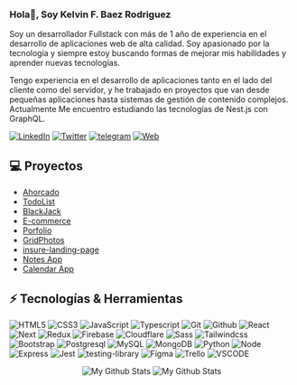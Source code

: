 ### Hola👋, Soy Kelvin F. Baez Rodriguez  
                                                         
Soy un desarrollador Fullstack con más de 1 año de experiencia en el desarrollo de aplicaciones web de alta calidad. Soy apasionado
por la tecnología y siempre estoy buscando formas de mejorar mis habilidades y aprender nuevas tecnologías.

Tengo experiencia en el desarrollo de aplicaciones tanto en el lado del cliente como del servidor, y he trabajado en proyectos que van desde pequeñas aplicaciones hasta sistemas de gestión de contenido complejos. Actualmente Me encuentro estudiando las tecnologías de Nest.js con GraphQL.

[![LinkedIn](https://img.shields.io/badge/Kelvin_F.-0077B5?style=for-the-badge&logo=linkedin&logoColor=white&labelColor=101010)](https://www.linkedin.com/in/kelvin-f-baez-rodriguez-frontend-developer-student/)
[![Twitter](https://img.shields.io/badge/@KelvinFBR-1DA1F2?style=for-the-badge&logo=twitter&logoColor=white&labelColor=101010)](https://twitter.com/KelvinFBR)
[![telegram](https://img.shields.io/badge/KelvinFBR-0077B5?style=for-the-badge&logo=telegram&logoColor=white&labelColor=101010)](https://t.me/KelvinFBR)
[![Web](https://img.shields.io/badge/KelvinF.com-1DA1F2?style=for-the-badge&logo=dev.to&logoColor=white&labelColor=101010)](https://kelvin-f-baez-rodriguez-frontend-dev.netlify.app/)
</br>     

<!-- <div aling="center">
  <img aling="center" alt="GIF" src="https://i.pinimg.com/originals/e4/26/70/e426702edf874b181aced1e2fa5c6cde.gif" />
</div> -->

<!--   <img aling="center" alt="GIF" src="https://i.pinimg.com/originals/e4/26/70/e426702edf874b181aced1e2fa5c6cde.gif" /> -->


## 💻 Proyectos   

* [Ahorcado](https://kelvinfbr.github.io/Ahorcado/)
* [TodoList](https://kelvinfbr.github.io/TodoList/)
* [BlackJack](https://kelvinfbr.github.io/BlackJack/)
* [E-commerce](https://kelvinfbr.github.io/E-commerce-AluraGreek/index.html)
* [Porfolio](https://kelvin-f-baez-rodriguez-frontend-dev.netlify.app/)
* [GridPhotos](https://grid-photos-react.netlify.app/)
* [insure-landing-page](https://insure-landing-page-react.netlify.app/)
* [Notes App](https://notes-app-react-k.netlify.app/)
* [Calendar App](https://calendar-kelvin-app.netlify.app/)


## ⚡ Tecnologías & Herramientas

![HTML5](https://img.shields.io/badge/HTML5-E34F26?style=for-the-badge&logo=html5&logoColor=white&labelColor=101010)
![CSS3](https://img.shields.io/badge/CSS3-1572B6?style=for-the-badge&logo=css3&logoColor=white&labelColor=101010)
![JavaScript](https://img.shields.io/badge/JavaScript-F7DF1E?style=for-the-badge&logo=javascript&logoColor=white&labelColor=101010)
![Typescript](https://img.shields.io/badge/TypeScript-007ACC?style=for-the-badge&logo=typescript&logoColor=white&labelColor=101010)
![Git](https://img.shields.io/badge/Git-E44C30?style=for-the-badge&logo=git&logoColor=white&labelColor=101010)
![Github](https://img.shields.io/badge/Github-5f5f5f?style=for-the-badge&logo=github&logoColor=white&labelColor=101010)
![React](https://img.shields.io/badge/React-20232A?style=for-the-badge&logo=react&logoColor=61DAFB&labelColor=101010)
![Next](https://img.shields.io/badge/Next.js-000?logo=nextdotjs&logoColor=fff&style=for-the-badge&labelColor=101010)
![Redux](https://img.shields.io/badge/Redux-593D88?style=for-the-badge&logo=redux&logoColor=white&labelColor=101010)
![Firebase](https://img.shields.io/badge/Firebase-039BE5?style=for-the-badge&logo=Firebase&logoColor=white&labelColor=101010)
![Cloudflare](https://img.shields.io/badge/Cloudflare-F38020?style=for-the-badge&logo=Cloudflare&logoColor=white&labelColor=101010)
![Sass](https://img.shields.io/badge/Sass-CC6699?style=for-the-badge&logo=sass&logoColor=white&labelColor=101010)
![Tailwindcss](https://img.shields.io/badge/Tailwind_CSS-38B2AC?style=for-the-badge&logo=Tailwindcss&logoColor=white&labelColor=101010)
![Bootstrap](https://img.shields.io/badge/Bootstrap-563D7C?style=for-the-badge&logo=bootstrap&logoColor=white&labelColor=101010)
![Postgresql](https://img.shields.io/badge/Postgresql-1572B6?style=for-the-badge&logo=Postgresql&logoColor=FFFFFF&labelColor=101010)
![MySQL](https://img.shields.io/badge/MySQL-00000F?style=for-the-badge&logo=mysql&logoColor=white&labelColor=101010)
![MongoDB](https://img.shields.io/badge/MongoDB-4EA94B?style=for-the-badge&logo=mongodb&logoColor=white&labelColor=101010)
![Python](https://img.shields.io/badge/Python-1572B6?style=for-the-badge&logo=Python&logoColor=FFFFFF&labelColor=101010)
![Node](https://img.shields.io/badge/Node.js-43853D?style=for-the-badge&logo=node.js&logoColor=white&labelColor=101010)
![Express](https://img.shields.io/badge/Express.js-404D59?style=for-the-badge&logo=express&labelColor=101010)
![Jest](https://img.shields.io/badge/Jest-323330?style=for-the-badge&logo=Jest&logoColor=FFFFFF&labelColor=101010)
![testing-library](https://img.shields.io/badge/testing%20library-323330?style=for-the-badge&logo=testing-library&logoColor=red&labelColor=101010)
![Figma](https://img.shields.io/badge/Figma-F24E1E?style=for-the-badge&logo=Figma&logoColor=FFFFFF&labelColor=101010)
![Trello](https://img.shields.io/badge/Trello-0052CC?style=for-the-badge&logo=Trello&logoColor=FFFFFF&labelColor=101010)
![VSCODE](https://img.shields.io/badge/VS-VSCode-1572B6?style=for-the-badge&logo=vscode3&logoColor=white&labelColor=101010)




<div align='center'>
  <img  src="https://github-readme-stats.vercel.app/api/top-langs/?username=KelvinFBR&layout=compact&theme=dark&count_private=true" alt="My Github Stats">
  
  <img  src="https://github-readme-stats.vercel.app/api?username=KelvinFBR&&show_icons=true&theme=dark&count_private=True&include_all_commits=True" alt="My Github Stats">
<div/> 


 <!-- <img align='center' alt="GIF" src="https://i.pinimg.com/originals/e4/26/70/e426702edf874b181aced1e2fa5c6cde.gif" /> -->
   
 <!-- https://github-readme-stats.vercel.app/api/top-langs/?username=KelvinFBR&layout=compact&theme=dark&count_private=true -->
  
  
<!-- 
<div align='center'>
  <img align="right" alt="GIF" src="https://media.giphy.com/media/836HiJc7pgzy8iNXCn/giphy.gif" />
<div/>  -->





<!-- 
<div align='center'>
  <img align="right" alt="GIF" src="https://media.giphy.com/media/836HiJc7pgzy8iNXCn/giphy.gif" />
<div/> -->
  










 
<!-- 
# Contactame

  <a href="https://www.linkedin.com/in/satyam-goyal26/">
    <img align="left" alt="Satyam Goyal | Linkedin" width="24px" src="https://github.com/SatYu26/SatYu26/blob/master/Assets/Linkedin.svg" />
  </a> &nbsp;&nbsp;
  <a href="https://twitter.com/SatYug26">
    <img align="left" alt="Satyam Goyal | Twitter" width="26px" src="https://github.com/SatYu26/SatYu26/blob/master/Assets/Twitter.svg" />
  </a> &nbsp;&nbsp;
  <a href="https://www.instagram.com/satyu.26/">
    <img align="left" alt="Satyam Goyal | Instagram" width="24px" src="https://github.com/SatYu26/SatYu26/blob/master/Assets/Instagram.svg" />
  </a> &nbsp;&nbsp;
  <a href="mailto:goyalsatyam8@gmail.com">
    <img align="left" alt="Satyam Goyal | Gmail" width="26px" src="https://github.com/SatYu26/SatYu26/blob/master/Assets/Gmail.svg" />
  </a>
 -->



<!-- contact git -->
<!-- <img src="https://github.com/SatYu26/SatYu26/blob/master/Assets/Handshake.gif" height="32px"> -->






<!-- futuros -->

<!-- gifs -->
<!-- <img align="right" alt="GIF" src="https://media.giphy.com/media/836HiJc7pgzy8iNXCn/giphy.gif" /> -->


<!-- <img src="https://img.shields.io/badge/-Sass-cc6699?style=flat&logo=sass&logoColor=ffffff"> -->
<!-- <img src="https://img.shields.io/badge/-React-000000?style=flat&logo=react&logoColor=00c8ff"> -->
<!--
**KelvinFBR/KelvinFBR** is a ✨ _special_ ✨ repository because its `README.md` (this file) appears on your GitHub profile.

Here are some ideas to get you started:

- 🔭 I’m currently working on ...
- 🌱 I’m currently learning ...
- 👯 I’m looking to collaborate on ...
- 🤔 I’m looking for help with ...
- 💬 Ask me about ...
- 📫 How to reach me: ...
- 😄 Pronouns: ...
- ⚡ Fun fact: ...
-->
